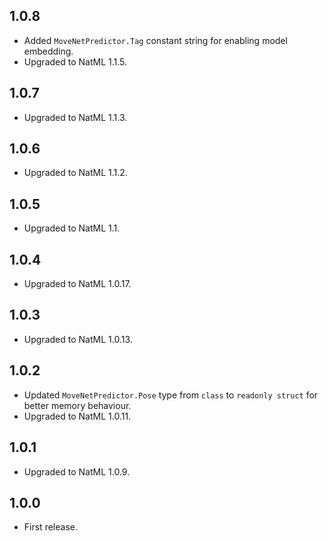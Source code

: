 ## 1.0.8
+ Added `MoveNetPredictor.Tag` constant string for enabling model embedding.
+ Upgraded to NatML 1.1.5.

## 1.0.7
+ Upgraded to NatML 1.1.3.

## 1.0.6
+ Upgraded to NatML 1.1.2.

## 1.0.5
+ Upgraded to NatML 1.1.

## 1.0.4
+ Upgraded to NatML 1.0.17.

## 1.0.3
+ Upgraded to NatML 1.0.13.

## 1.0.2
+ Updated `MoveNetPredictor.Pose` type from `class` to `readonly struct` for better memory behaviour.
+ Upgraded to NatML 1.0.11.

## 1.0.1
+ Upgraded to NatML 1.0.9.

## 1.0.0
+ First release.